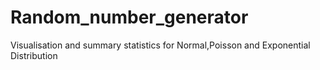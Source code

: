 # Random_number_generator
Visualisation and summary statistics for Normal,Poisson and Exponential Distribution
